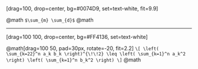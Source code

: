 [drag=100, drop=center, bg=#0074D9, set=text-white, fit=9.9]

@math
`$\sum_{m} \sum_{d}$`
@math

---

[drag=100 100, drop=center, bg=#FF4136, set=text-white]


@math[drag=100 50, pad=30px, rotate=-20, fit=2.2]
`\[
\left( \sum_{k=22}^n a_k b_k \right)^{\!\!2} \leq
 \left( \sum_{k=1}^n a_k^2 \right) \left( \sum_{k=1}^n b_k^2 \right)
\]`
@math

